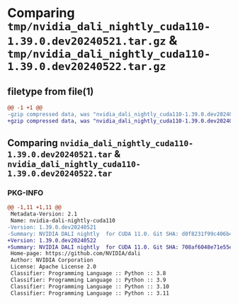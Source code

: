 # Comparing `tmp/nvidia_dali_nightly_cuda110-1.39.0.dev20240521.tar.gz` & `tmp/nvidia_dali_nightly_cuda110-1.39.0.dev20240522.tar.gz`

## filetype from file(1)

```diff
@@ -1 +1 @@
-gzip compressed data, was "nvidia_dali_nightly_cuda110-1.39.0.dev20240521.tar", last modified: Mon Apr  5 07:00:00 1993, max compression
+gzip compressed data, was "nvidia_dali_nightly_cuda110-1.39.0.dev20240522.tar", last modified: Mon Apr  5 07:00:00 1993, max compression
```

## Comparing `nvidia_dali_nightly_cuda110-1.39.0.dev20240521.tar` & `nvidia_dali_nightly_cuda110-1.39.0.dev20240522.tar`

### PKG-INFO

```diff
@@ -1,11 +1,11 @@
 Metadata-Version: 2.1
 Name: nvidia-dali-nightly-cuda110
-Version: 1.39.0.dev20240521
-Summary: NVIDIA DALI nightly  for CUDA 11.0. Git SHA: d0f8231f99c406b4553b5c5fbc9c673460e2ac6d
+Version: 1.39.0.dev20240522
+Summary: NVIDIA DALI nightly  for CUDA 11.0. Git SHA: 708af6048e71e55eb117718a53c8bf7649eecb38
 Home-page: https://github.com/NVIDIA/dali
 Author: NVIDIA Corporation
 License: Apache License 2.0
 Classifier: Programming Language :: Python :: 3.8
 Classifier: Programming Language :: Python :: 3.9
 Classifier: Programming Language :: Python :: 3.10
 Classifier: Programming Language :: Python :: 3.11
```

